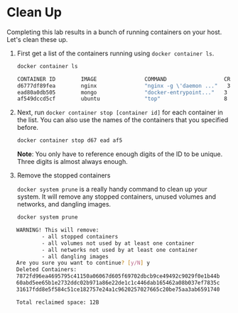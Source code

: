 # Clean Up

Completing this lab results in a bunch of running containers on your host. Let's clean these up.

1. First get a list of the containers running using `docker container ls`.

   ```bash
   docker container ls
   ```

   ```bash
   CONTAINER ID        IMAGE               COMMAND                  CREATED             STATUS              PORTS                     NAMES
   d6777df89fea        nginx               "nginx -g \'daemon ..."   3 minutes ago       Up 3 minutes        0.0.0.0:8080->80/tcp      nginx
   ead80a0db505        mongo               "docker-entrypoint..."   3 minutes ago       Up 3 minutes        0.0.0.0:8081->27017/tcp   mongo
   af549dccd5cf        ubuntu              "top"                    8 minutes ago       Up 8 minutes                            priceless_kepler
   ```

2. Next, run `docker container stop [container id]` for each container in the list. You can also use the names of the containers that you specified before.

   ```bash
   docker container stop d67 ead af5
   ```

   **Note**: You only have to reference enough digits of the ID to be unique. Three digits is almost always enough.

3. Remove the stopped containers

   `docker system prune` is a really handy command to clean up your system. It will remove any stopped containers, unused volumes and networks, and dangling images.

   ```bash
   docker system prune
   ```

```bash
   WARNING! This will remove:
           - all stopped containers
           - all volumes not used by at least one container
           - all networks not used by at least one container
           - all dangling images
   Are you sure you want to continue? [y/N] y
   Deleted Containers:
   7872fd96ea4695795c41150a06067d605f69702dbcb9ce49492c9029f0e1b44b
   60abd5ee65b1e2732ddc02b971a86e22de1c1c446dab165462a08b037ef7835c
   31617fdd8e5f584c51ce182757e24a1c9620257027665c20be75aa3ab6591740

   Total reclaimed space: 12B
```

